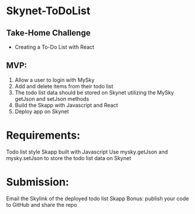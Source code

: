 # Skynet-ToDoList

## Take-Home Challenge
- Creating a To-Do List with React

## MVP: 
1. Allow a user to login with MySky
2. Add and delete items from their todo list
3. The todo list data should be stored on Skynet utilizing the MySky getJson and setJson methods
4. Build the Skapp with Javascript and React
5. Deploy app on Skynet

# Requirements:
Todo list style Skapp built with Javascript
Use mysky.getJson and mysky.setJson to store the todo list data on Skynet

# Submission:
Email the Skylink of the deployed todo list Skapp
Bonus: publish your code to GitHub and share the repo
